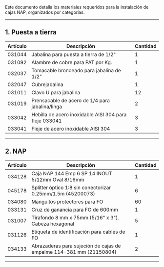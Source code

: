 Este documento detalla los materiales requeridos para la instalación de cajas NAP, organizados por categorías.

---

## 1. Puesta a tierra

| Artículo | Descripción | Cantidad |
| --- | --- | --- |
| 031044 | Jabalina para puesta a tierra de 1/2" | 1 |
| 031092 | Alambre de cobre para PAT por Kg. | 1 |
| 032037 | Tomacable bronceado para jabalina de 1/2" | 1 |
| 032047 | Cubrejabalina | 1 |
| 031011 | Clavo U para jabalina | 12 |
| 031019 | Prensacable de acero de 1/4 para jabalina/linga | 2 |
| 033042 | Hebilla de acero inoxidable AISI 304 para fleje 033041 | 3 |
| 033041 | Fleje de acero inoxidable AISI 304 | 3 |

---

## 2. NAP

| Artículo | Descripción | Cantidad |
| --- | --- | --- |
| 034128 | Caja NAP 144 Emp 6 SP 14 INOUT 5/12mm Oval 8/16mm | 1 |
| 045178 | Splitter óptico 1:8 sin conectorizar 0.25mm/1.5m (45200073) | 6 |
| 034080 | Manguitos protectores para FO | 60 |
| 033131 | Cruz de ganancia para FO de 600mm | 1 |
| 031007 | Tirafondo 8 mm x 75mm (5/16" x 3"). Cabeza hexagonal | 5 |
| 031126 | Etiqueta de identificación para cables de FO | 1 |
| 034133 | Abrazaderas para sujeción de cajas de empalme 114-381 mm (21150804) | 2 |

---
